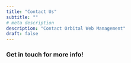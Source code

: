 ```yaml
---
title: "Contact Us"
subtitle: ""
# meta description
description: "Contact Orbital Web Management"
draft: false
---
```



### Get in touch for more info!
